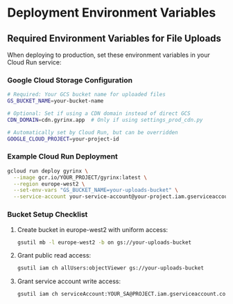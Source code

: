 # Deployment Environment Variables

## Required Environment Variables for File Uploads

When deploying to production, set these environment variables in your Cloud Run service:

### Google Cloud Storage Configuration

```bash
# Required: Your GCS bucket name for uploaded files
GS_BUCKET_NAME=your-bucket-name

# Optional: Set if using a CDN domain instead of direct GCS
CDN_DOMAIN=cdn.gyrinx.app  # Only if using settings_prod_cdn.py

# Automatically set by Cloud Run, but can be overridden
GOOGLE_CLOUD_PROJECT=your-project-id
```

### Example Cloud Run Deployment

```bash
gcloud run deploy gyrinx \
  --image gcr.io/YOUR_PROJECT/gyrinx:latest \
  --region europe-west2 \
  --set-env-vars "GS_BUCKET_NAME=your-uploads-bucket" \
  --service-account your-service-account@your-project.iam.gserviceaccount.com
```

### Bucket Setup Checklist

1. Create bucket in europe-west2 with uniform access:
   ```bash
   gsutil mb -l europe-west2 -b on gs://your-uploads-bucket
   ```

2. Grant public read access:
   ```bash
   gsutil iam ch allUsers:objectViewer gs://your-uploads-bucket
   ```

3. Grant service account write access:
   ```bash
   gsutil iam ch serviceAccount:YOUR_SA@PROJECT.iam.gserviceaccount.com:objectAdmin gs://your-uploads-bucket
   ```

